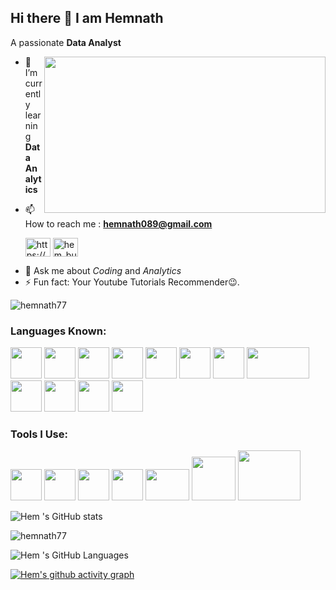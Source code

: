 ## Hi there 👋 I am Hemnath

A passionate **Data Analyst**

<img align="right" width="450" height="250"  src="https://miro.medium.com/v2/resize:fit:1400/1*VMmvImch6VU5pc2VktY1uw.gif">

- 🌱 I’m currently learning **Data Analytics**

- 📫 How to reach me : **hemnath089@gmail.com**
   <p align="left">  
           
   <a href="https://linkedin.com" target="blank"><img align="center" src="https://raw.githubusercontent.com/rahuldkjain/github-profile-readme-generator/master/src/images/icons/Social/linked-in-alt.svg" alt="https://www.linkedin.com/in/hemnath7/" height="30" width="40" /></a>
           <a href="https://instagram.com/hem_bulk_77" target="blank"><img align="center" src="https://raw.githubusercontent.com/rahuldkjain/github-profile-readme-generator/master/src/images/icons/Social/instagram.svg" alt="hem_bulk_77" height="30" width="40" /></a>
</p>

- 💬 Ask me about *Coding* and *Analytics*
- ⚡ Fun fact: Your Youtube Tutorials Recommender😉.

<p align="left"> <img src="https://komarev.com/ghpvc/?username=hemnath77&label=%20views&color=blueviolet&style=for-the-badge" alt="hemnath77" /> </p>

<h3 align="left">Languages Known:</h3>

<img height="50" width="50" src="https://img.icons8.com/color/48/000000/python.png" /> <img height="50" width="50" src="https://img.icons8.com/color/48/000000/c-programming.png" />  <img height="50" width="50" src="https://img.icons8.com/color/48/000000/html-5.png" /> <img height="50" width="50" src="https://img.icons8.com/color/48/000000/css3.png" /> <img height="50" width="50" src="https://img.icons8.com/color/48/000000/mysql-logo.png"/> <img height="50" width="50" src="https://github.com/user-attachments/assets/00cb437d-3b7a-4038-807b-c00f5bc2ff83"/> <img height="50" width="50" src="https://github.com/user-attachments/assets/cf354e45-7a46-4073-a0ac-26c3171dad94"/> <img height="50" width="100" src="https://github.com/user-attachments/assets/e7bdaae0-de8d-478a-9641-89f15f0702e1"/> 
<img height="50" width="50" src="https://github.com/user-attachments/assets/b1070533-8981-45ac-9cd2-f21dd0e00a54"> <img height="50" width="50" src="https://github.com/user-attachments/assets/c552e73b-e55e-4b6e-a865-0805766b7568"> <img height="50" width="50" src="https://github.com/user-attachments/assets/85854618-5187-4a71-a746-23166f9c944d"> 
<img height="50" width="50" src="https://github.com/user-attachments/assets/55273dbc-3b3c-46bf-845d-fd17b748fe72"> 



<h3 align="left">Tools I Use:</h3>

<img height="50" width="50" src="https://img.icons8.com/color/48/000000/visual-studio-code-2019.png"/> <img height="50" width="50" src="https://github.com/user-attachments/assets/691905ce-5eef-4972-bdf3-7f7798f36355"/>  <img height="50" width="50" src="https://github.com/user-attachments/assets/2a5a7de3-37f9-4c84-9b7e-c4b98fb4d1c2">  <img height="50" width="50" src="https://github.com/user-attachments/assets/0361e610-8e32-41e2-b084-dbaa3c75d5e9">   <img height="50" width="70" src="https://github.com/user-attachments/assets/33988409-3280-42eb-a4ea-5bf83cc5396a"> 
<img height="70" width="70" src="https://encrypted-tbn0.gstatic.com/images?q=tbn:ANd9GcShGBC3NULr8hnz4zAVW7wBcRHBlZ45lpsjZsTNSwE4qKJqlZ0En2SQHFDZcrcLmmBM2IY&usqp=CAU">
<img height="80" width="100" src="https://github.com/user-attachments/assets/58f75516-0f1e-4967-92cc-c706297824b8"> 

![Hem 's GitHub stats](https://github-readme-stats.vercel.app/api?username=hemnath77&theme=dark&show_icons=true&&hide=issues,contribs)

<p><img align="center" src="https://github-readme-streak-stats.herokuapp.com/?user=hemnath77&" alt="hemnath77" /></p>

![Hem 's GitHub Languages](https://github-readme-stats.vercel.app/api/top-langs/?username=hemnath77&layout=compact)



[![Hem's github activity graph](https://github-readme-activity-graph.vercel.app/graph?username=hemnath77&bg_color=000000&color=ffffff&line=51f565&point=ffffff&area=true&hide_border=true)](https://github.com/ashutosh00710/github-readme-activity-graph)

